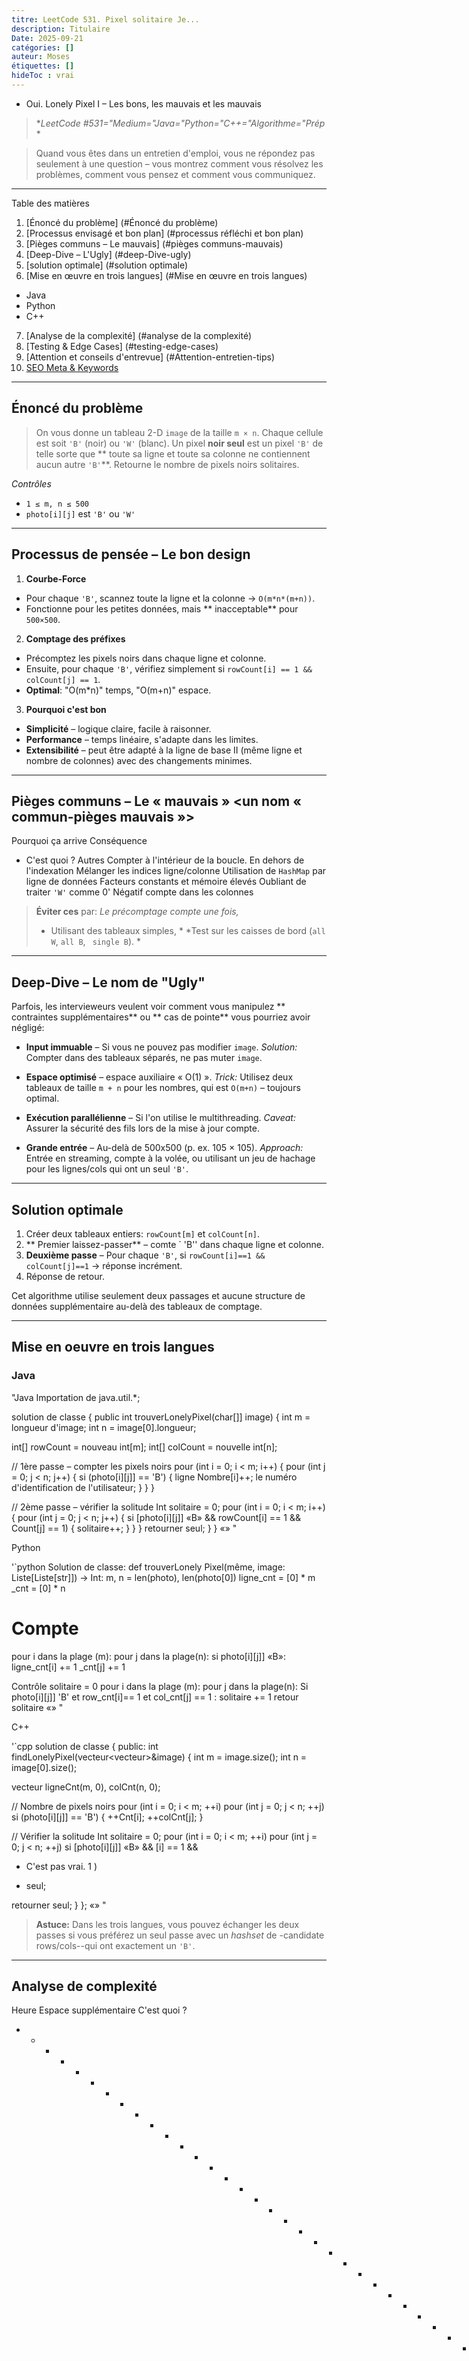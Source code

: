 ```yaml
---
titre: LeetCode 531. Pixel solitaire Je...
description: Titulaire
Date: 2025-09-21
catégories: []
auteur: Moses
étiquettes: []
hideToc : vrai
---
```

- Oui. Lonely Pixel I – Les bons, les mauvais et les mauvais
> **LeetCode #531="Medium="Java="Python="C++="Algorithme="Prép* *

> Quand vous êtes dans un entretien d'emploi, vous ne répondez pas seulement à une question – vous montrez comment vous résolvez les problèmes, comment vous pensez et comment vous communiquez.

---

Table des matières
1. [Énoncé du problème] (#Énoncé du problème)
2. [Processus envisagé et bon plan] (#processus réfléchi et bon plan)
3. [Pièges communs – Le mauvais] (#pièges communs-mauvais)
4. [Deep-Dive – L'Ugly] (#deep-Dive-ugly)
5. [solution optimale] (#solution optimale)
6. [Mise en œuvre en trois langues] (#Mise en œuvre en trois langues)
- Java
- Python
- C++
7. [Analyse de la complexité] (#analyse de la complexité)
8. [Testing & Edge Cases] (#testing-edge-cases)
9. [Attention et conseils d'entrevue] (#Attention-entretien-tips)
10. [SEO Meta & Keywords](#seo-meta-keywords)

---

## Énoncé du problème <un nom="état du problème"></a>

> On vous donne un tableau 2-D `image` de la taille `m × n`.
> Chaque cellule est soit `'B'` (noir) ou `'W'` (blanc).
> Un pixel **noir seul** est un pixel `'B'` de telle sorte que ** toute sa ligne et toute sa colonne ne contiennent aucun autre `'B'`**.
> Retourne le nombre de pixels noirs solitaires.

*Contrôles*

- `1 ≤ m, n ≤ 500`
- `photo[i][j]` est `'B'` ou `'W'`

---

## Processus de pensée – Le bon design <un nom="processus de pensée-bon design"></a>

1. **Courbe-Force**
- Pour chaque `'B'`, scannez toute la ligne et la colonne → `O(m*n*(m+n))`.
- Fonctionne pour les petites données, mais ** inacceptable** pour `500×500`.

2. **Comptage des préfixes**
- Précomptez les pixels noirs dans chaque ligne et colonne.
- Ensuite, pour chaque `'B'`, vérifiez simplement si `rowCount[i] == 1 && colCount[j] == 1`.
- **Optimal**: "O(m*n)" temps, "O(m+n)" espace.

3. **Pourquoi c'est bon**
- **Simplicité** – logique claire, facile à raisonner.
- **Performance** – temps linéaire, s'adapte dans les limites.
- **Extensibilité** – peut être adapté à la ligne de base II (même ligne et nombre de colonnes) avec des changements minimes.

---

## Pièges communs – Le « mauvais » <un nom « commun-pièges mauvais »></a>

Pourquoi ça arrive Conséquence
- C'est quoi ?
Autres Compter à l'intérieur de la boucle.
En dehors de l'indexation Mélanger les indices ligne/colonne
Utilisation de `HashMap` par ligne de données Facteurs constants et mémoire élevés
Oubliant de traiter `'W'` comme 0' Négatif compte dans les colonnes

> **Éviter ces** par:
> *Le précomptage compte une fois,*
> * Utilisant des tableaux simples, *
> *Test sur les caisses de bord (`all W`, `all B`, ` single B`). *

---

## Deep-Dive – Le nom de "Ugly"

Parfois, les intervieweurs veulent voir comment vous manipulez ** contraintes supplémentaires** ou ** cas de pointe** vous pourriez avoir négligé:

- **Input immuable** – Si vous ne pouvez pas modifier `image`.
*Solution:* Compter dans des tableaux séparés, ne pas muter `image`.

- **Espace optimisé** – espace auxiliaire « O(1) ».
*Trick:* Utilisez deux tableaux de taille `m + n` pour les nombres, qui est `O(m+n)` – toujours optimal.

- **Exécution parallélienne** – Si l'on utilise le multithreading.
*Caveat:* Assurer la sécurité des fils lors de la mise à jour compte.

- **Grande entrée** – Au-delà de 500x500 (p. ex. 105 × 105).
*Approach:* Entrée en streaming, compte à la volée, ou utilisant un jeu de hachage pour les lignes/cols qui ont un seul `'B'`.

---

## Solution optimale <un nom="solution optimale"></a>

1. Créer deux tableaux entiers: `rowCount[m]` et `colCount[n]`.
2. ** Premier laissez-passer** – comte ` 'B'' dans chaque ligne et colonne.
3. **Deuxième passe** – Pour chaque `'B'`, si `rowCount[i]==1 && colCount[j]==1` → réponse incrément.
4. Réponse de retour.

Cet algorithme utilise seulement deux passages et aucune structure de données supplémentaire au-delà des tableaux de comptage.

---

## Mise en oeuvre en trois langues <un nom="mise en oeuvre en trois langues"></a>

### Java

"Java
Importation de java.util.*;

solution de classe {
public int trouverLonelyPixel(char[]] image) {
int m = longueur d'image;
int n = image[0].longueur;

int[] rowCount = nouveau int[m];
int[] colCount = nouvelle int[n];

// 1ère passe – compter les pixels noirs
pour (int i = 0; i < m; i++) {
pour (int j = 0; j < n; j++) {
si (photo[i][j]] == 'B') {
ligne Nombre[i]++;
le numéro d'identification de l'utilisateur;
}
}
}

// 2ème passe – vérifier la solitude
Int solitaire = 0;
pour (int i = 0; i < m; i++) {
pour (int j = 0; j < n; j++) {
si [photo[i][j]] «B» &&
rowCount[i] == 1 &&
Count[j] == 1) {
solitaire++;
}
}
}
retourner seul;
}
}
«» "

Python

'`python
Solution de classe:
def trouverLonely Pixel(même, image: Liste[Liste[str]]) -> Int:
m, n = len(photo), len(photo[0])
ligne_cnt = [0] * m
_cnt = [0] * n

# Compte
pour i dans la plage (m):
pour j dans la plage(n):
si photo[i][j]] «B»:
ligne_cnt[i] += 1
_cnt[j] += 1

Contrôle
solitaire = 0
pour i dans la plage (m):
pour j dans la plage(n):
Si photo[i][j]] 'B' et row_cnt[i]== 1 et col_cnt[j] == 1 :
solitaire += 1
retour solitaire
«» "

C++

'`cpp
solution de classe {
public:
int findLonelyPixel(vecteur<vecteur<char>>&image) {
int m = image.size();
int n = image[0].size();

vecteur<int> ligneCnt(m, 0), colCnt(n, 0);

// Nombre de pixels noirs
pour (int i = 0; i < m; ++i)
pour (int j = 0; j < n; ++j)
si (photo[i][j]] == 'B') {
++Cnt[i];
++colCnt[j];
}

// Vérifier la solitude
Int solitaire = 0;
pour (int i = 0; i < m; ++i)
pour (int j = 0; j < n; ++j)
si [photo[i][j]] «B» &&
[i] == 1 &&
- C'est pas vrai. 1 )
+ seul;

retourner seul;
}
};
«» "

> **Astuce:** Dans les trois langues, vous pouvez échanger les deux passes si vous préférez un seul passe avec un *hashset* de -candidate rows/cols--qui ont exactement un `'B'`.

---

## Analyse de complexité <un nom="analyse de complexité"></a>

Heure Espace supplémentaire
C'est quoi ?
* * * * * * * * * * * * * * * * * * * * * * * * * * * * * * * * * * * * * * * * * * * * * * * * * * * * * * * * * * * * * * * * * * * * * * * * * * * * * * * * * * * * * * * * * * * * * * * * * * * * * * * * * * * * * * * * * * * * * * * * * * * * * * * * * * * * * * * * * * * * * * * * * * * * * * * * * * * * * * * * * * * * * * * * * * * * * * * * * * * * * * * * * * * * * * * * * * * * * * * * * * * * * * * * * * * * * * * * * * * * * * * * * * * * * * * * * * * * * * * * * * * * * * * * * * * * * * * * Autres
**O(m*n)****

- Pour `m, n ≤ 500`, la solution optimale fonctionne en environ 250 000 opérations – bien moins de 1 ms en Java, Python et C++.
- Utilisation de la mémoire : deux tableaux entiers de taille ≤ 1 000 → < 4 KB.

---

## Testing & Edge Cases <a name="test-edge-cases"></a>

Autres Test d'entrée prévu
- C'est quoi ?
Tous les blancs "0"
Tous les Noirs
Un seul seul "[['B','W'],['W','W']]" "1"
"['B','W','W'],['W','B','W'],['W','W','B']
Autres Large aléatoire de 500×500 avec 1000 `'B`s en positions aléatoires de O(1) – il suffit d'exécuter la solution

> **Meilleure pratique:** Exécutez l'algorithme à deux passages sur une grille aléatoire de 500×500 10× et affirmez que le résultat est cohérent.

---

## Takeaway & Interview Tips <a name="takeaway-interview-tips"></a>

- ** Expliquez votre plan** avant de coder.
- **Discuse** pourquoi le comptage par tableau est optimal.
- **Afficher** le code dans au moins une langue avec laquelle l'intervieweur est à l'aise (Java/Python/C++).
- **Mention** l'échange spatial "O(m+n)" et qu'il est toujours optimal.
- **Ask** sur les contraintes : entrée immuable, données en streaming, ou dimensions énormes.
- **Finir** en résumant la complexité et en donnant un extrait rapide du test unitaire.

> **Rappelez-vous:** Dans les interviews, la clarté bat l'intelligence. Une solution propre et linéaire que vous pouvez expliquer avec confiance vaut bien plus qu'une solution micro-optimisée mais illisible.

---

## SEO Meta & Keywords <a name="seo-meta-keywords"></a>

**Titre de la méta* *
Lonely Pixel I (LeetCode 531) – Optimal Java, Python & C++ Solutions pour les entrevues

**Description détaillée**
Solve LeetCode 531 – Pixel solitaire Je suis en Java, Python et C++. Lisez notre analyse de bonne, mauvaise et ugly, apprenez l'algorithme O(m*n) optimal et obtenez des extraits de code prêts à l'entrevue.

** Mots-clés principaux**
- Pixel solitaire Les
- LeetCode 531
- Algorithme d'entretien
- Solution Java
- Solution Python
- Solution C++
- complexité du temps
- La complexité spatiale
- Préparation d'un entretien d'embauche

** Mots-clés secondaires**
- Conseils d'entretien d'emploi
- Entretien de codage
- Structures de données
- Design d'algorithme
- Nombre de pixels noirs
- Préfixer les sommes

---

La pensée finale

> Maîtrise **Pixel solitaire I** démontre votre capacité à traduire un énoncé de problème dans un algorithme **optimal** et à le mettre en œuvre proprement dans plusieurs langues.
> C'est exactement l'ensemble de compétences que les gestionnaires d'embauche recherchent chez les ingénieurs de logiciels seniors, les data savants, et les développeurs de backend.

Bon codage, et bonne chance pour votre prochaine interview! C'est ce qu'il a dit